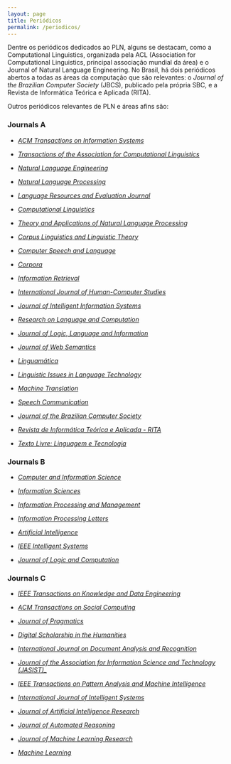```yaml
---
layout: page
title: Periódicos
permalink: /periodicos/
---
```


Dentre os periódicos dedicados ao PLN, alguns se destacam, como a Computational Linguistics, organizada pela ACL (Association for Computational Linguistics, principal associação mundial da área) e o Journal of Natural Language Engineering. No Brasil, há dois periódicos abertos a todas as áreas da computação que são relevantes: o _Journal of the Brazilian Computer Society_ (JBCS), publicado pela própria SBC, e a Revista de Informática Teórica e Aplicada (RITA).

Outros periódicos relevantes de PLN e áreas afins são:

### Journals A

* _[ACM Transactions on Information Systems](https://tois.acm.orgx)_

* _[Transactions of the Association for Computational Linguistics](https://www.transacl.org/ojs/index.php/tacl)_

* _[Natural Language Engineering](https://www.cambridge.org/core/journals/natural-language-engineering)_

* _[Natural Language Processing](https://www.jstage.jst.go.jp/browse/jnlp)_

* _[Language Resources and Evaluation Journal](https://link.springer.com/journal/10579)_

* _[Computational Linguistics](https://www.mitpressjournals.org/loi/coli)_

* _[Theory and Applications of Natural Language Processing](https://www.springer.com/series/8899)_

* _[Corpus Linguistics and Linguistic Theory](https://www.degruyter.com/view/j/cllt)_

* _[Computer Speech and Language](https://www.journals.elsevier.com/computer-speech-and-language)_

* _[Corpora](https://www.euppublishing.com/loi/COR)_

* _[Information Retrieval](https://www.springer.com/computer/database+management+%26+information+retrieval/journal/10791)_

* _[International Journal of Human-Computer Studies](https://www.journals.elsevier.com/international-journal-of-human-computer-studies/)_

* _[Journal of Intelligent Information Systems](https://www.springer.com/computer/database+management+%26+information+retrieval/journal/10844)_

* _[Research on Language and Computation](https://link.springer.com/journal/11168)_

* _[Journal of Logic, Language and Information](https://link.springer.com/journal/10849)_

* _[Journal of Web Semantics](https://www.journals.elsevier.com/journal-of-web-semantics/)_

* _[Linguamática](http://linguamatica.com/index.php/linguamatica)_

* _[Linguistic Issues in Language Technology](http://csli-lilt.stanford.edu/ojs/index.php/LiLT/index)_

* _[Machine Translation](https://link.springer.com/journal/10590)_

* _[Speech Communication](https://www.journals.elsevier.com/speech-communication)_

* _[Journal of the Brazilian Computer Society](https://www.springer.com/computer/journal/13173)_

* _[Revista de Informática Teórica e Aplicada - RITA](http://seer.ufrgs.br/rita)_

* _[Texto Livre: Linguagem e Tecnologia](http://www.periodicos.letras.ufmg.br/index.php/textolivre/announcement/view/186)_

### Journals B

* _[Computer and Information Science](http://www.ccsenet.org/journal/index.php/cis)_

* _[Information Sciences](https://www.journals.elsevier.com/information-sciences)_

* _[Information Processing and Management](https://www.journals.elsevier.com/information-processing-and-management/)_

* _[Information Processing Letters](https://www.journals.elsevier.com/information-processing-letters)_

* _[Artificial Intelligence](https://www.journals.elsevier.com/artificial-intelligence/)_

* _[IEEE Intelligent Systems](https://publications.computer.org/intelligent-systems/)_

* _[Journal of Logic and Computation](https://academic.oup.com/logcom)_

### Journals C

* _[IEEE Transactions on Knowledge and Data Engineering](https://www.computer.org/web/tkde)_

* _[ACM Transactions on Social Computing](https://tsc.acm.org/)_

* _[Journal of Pragmatics](https://www.journals.elsevier.com/journal-of-pragmatics/)_

* _[Digital Scholarship in the Humanities](https://academic.oup.com/dsh)_

* _[International Journal on Document Analysis and Recognition](https://link.springer.com/journal/10032)_

* _[Journal of the Association for Information Science and Technology (JASIST)_](https://onlinelibrary.wiley.com/journal/15322890)_

* _[IEEE Transactions on Pattern Analysis and Machine Intelligence](https://www.computer.org/web/tpami)_

* _[International Journal of Intelligent Systems](https://onlinelibrary.wiley.com/journal/1098111x)_

* _[Journal of Artificial Intelligence Research](https://www.jair.org/index.php/jair)_

* _[Journal of Automated Reasoning](https://www.springer.com/computer/theoretical+computer+science/journal/10817)_

* _[Journal of Machine Learning Research](http://www.jmlr.org)_

* _[Machine Learning](https://www.springer.com/computer/ai/journal/10994)_

